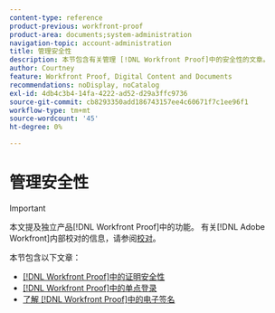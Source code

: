 ```yaml
---
content-type: reference
product-previous: workfront-proof
product-area: documents;system-administration
navigation-topic: account-administration
title: 管理安全性
description: 本节包含有关管理 [!DNL Workfront Proof]中的安全性的文章。
author: Courtney
feature: Workfront Proof, Digital Content and Documents
recommendations: noDisplay, noCatalog
exl-id: 4db4c3b4-14fa-4222-ad52-d29a3ffc9736
source-git-commit: cb8293350add186743157ee4c60671f7c1ee96f1
workflow-type: tm+mt
source-wordcount: '45'
ht-degree: 0%

---
```


# 管理安全性

>[!IMPORTANT]
>
>本文提及独立产品[!DNL Workfront Proof]中的功能。 有关[!DNL Adobe Workfront]内部校对的信息，请参阅[校对](../../../review-and-approve-work/proofing/proofing.md)。

本节包含以下文章：

* [&#x200B; [!DNL Workfront Proof]中的证明安全性](../../../workfront-proof/wp-acct-admin/managing-security/proof-security-in-workfront-proof.md)
* [&#x200B; [!DNL Workfront Proof]中的单点登录](../../../workfront-proof/wp-acct-admin/managing-security/single-sign-on-overview.md)
* [了解 [!DNL Workfront Proof]中的电子签名](../../../workfront-proof/wp-acct-admin/managing-security/electronic-sigs-in-wp.md)
